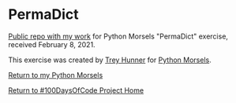 # PermaDict

[Public repo with my work](https://github.com/mUtterberg/python_morsels/tree/master/PermaDict/) for Python Morsels "PermaDict" exercise, received February 8, 2021.

This exercise was created by [Trey Hunner](https://treyhunner.com/) for [Python Morsels](https://try.pythonmorsels.com/).

[Return to my Python Morsels](https://mutterberg.github.io/python_morsels)

[Return to #100DaysOfCode Project Home](https://mutterberg.github.io)
